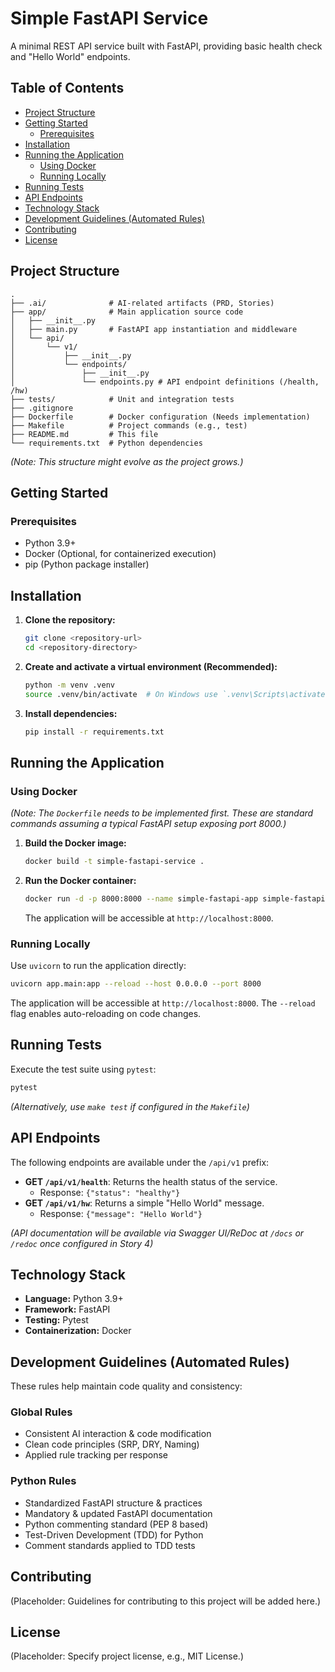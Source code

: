 # Simple FastAPI Service

A minimal REST API service built with FastAPI, providing basic health check and "Hello World" endpoints.

## Table of Contents

- [Project Structure](#project-structure)
- [Getting Started](#getting-started)
  - [Prerequisites](#prerequisites)
- [Installation](#installation)
- [Running the Application](#running-the-application)
  - [Using Docker](#using-docker)
  - [Running Locally](#running-locally)
- [Running Tests](#running-tests)
- [API Endpoints](#api-endpoints)
- [Technology Stack](#technology-stack)
- [Development Guidelines (Automated Rules)](#development-guidelines-automated-rules)
- [Contributing](#contributing)
- [License](#license)

## Project Structure

```
.
├── .ai/              # AI-related artifacts (PRD, Stories)
├── app/              # Main application source code
│   ├── __init__.py
│   ├── main.py       # FastAPI app instantiation and middleware
│   └── api/
│       └── v1/
│           ├── __init__.py
│           └── endpoints/
│               ├── __init__.py
│               └── endpoints.py # API endpoint definitions (/health, /hw)
├── tests/            # Unit and integration tests
├── .gitignore
├── Dockerfile        # Docker configuration (Needs implementation)
├── Makefile          # Project commands (e.g., test)
├── README.md         # This file
└── requirements.txt  # Python dependencies
```

*(Note: This structure might evolve as the project grows.)*

## Getting Started

### Prerequisites

- Python 3.9+
- Docker (Optional, for containerized execution)
- pip (Python package installer)

## Installation

1.  **Clone the repository:**
    ```bash
    git clone <repository-url>
    cd <repository-directory>
    ```

2.  **Create and activate a virtual environment (Recommended):**
    ```bash
    python -m venv .venv
    source .venv/bin/activate  # On Windows use `.venv\Scripts\activate`
    ```

3.  **Install dependencies:**
    ```bash
    pip install -r requirements.txt
    ```

## Running the Application

### Using Docker

*(Note: The `Dockerfile` needs to be implemented first. These are standard commands assuming a typical FastAPI setup exposing port 8000.)*

1.  **Build the Docker image:**
    ```bash
    docker build -t simple-fastapi-service .
    ```

2.  **Run the Docker container:**
    ```bash
    docker run -d -p 8000:8000 --name simple-fastapi-app simple-fastapi-service
    ```
    The application will be accessible at `http://localhost:8000`.

### Running Locally

Use `uvicorn` to run the application directly:

```bash
uvicorn app.main:app --reload --host 0.0.0.0 --port 8000
```
The application will be accessible at `http://localhost:8000`. The `--reload` flag enables auto-reloading on code changes.

## Running Tests

Execute the test suite using `pytest`:

```bash
pytest
```
*(Alternatively, use `make test` if configured in the `Makefile`)*

## API Endpoints

The following endpoints are available under the `/api/v1` prefix:

- **GET `/api/v1/health`**: Returns the health status of the service.
  - Response: `{"status": "healthy"}`
- **GET `/api/v1/hw`**: Returns a simple "Hello World" message.
  - Response: `{"message": "Hello World"}`

*(API documentation will be available via Swagger UI/ReDoc at `/docs` or `/redoc` once configured in Story 4)*

## Technology Stack

- **Language:** Python 3.9+
- **Framework:** FastAPI
- **Testing:** Pytest
- **Containerization:** Docker

## Development Guidelines (Automated Rules)

These rules help maintain code quality and consistency:

### Global Rules

- Consistent AI interaction & code modification
- Clean code principles (SRP, DRY, Naming)
- Applied rule tracking per response

### Python Rules

- Standardized FastAPI structure & practices
- Mandatory & updated FastAPI documentation
- Python commenting standard (PEP 8 based)
- Test-Driven Development (TDD) for Python
- Comment standards applied to TDD tests

## Contributing

(Placeholder: Guidelines for contributing to this project will be added here.)

## License

(Placeholder: Specify project license, e.g., MIT License.)
